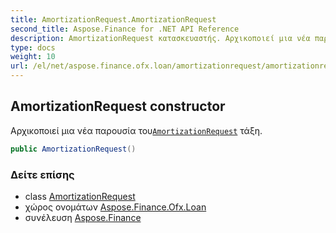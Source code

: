 ```yaml
---
title: AmortizationRequest.AmortizationRequest
second_title: Aspose.Finance for .NET API Reference
description: AmortizationRequest κατασκευαστής. Αρχικοποιεί μια νέα παρουσία τουAmortizationRequest τάξη.
type: docs
weight: 10
url: /el/net/aspose.finance.ofx.loan/amortizationrequest/amortizationrequest/
---
```

## AmortizationRequest constructor

Αρχικοποιεί μια νέα παρουσία του[`AmortizationRequest`](../) τάξη.

```csharp
public AmortizationRequest()
```

### Δείτε επίσης

* class [AmortizationRequest](../)
* χώρος ονομάτων [Aspose.Finance.Ofx.Loan](../../amortizationrequest/)
* συνέλευση [Aspose.Finance](../../../)


